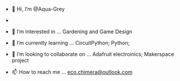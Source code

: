 - 👋 Hi, I’m @Aqua-Grey
- 
- 👀 I’m interested in ...
Gardening and Game Design

- 🌱 I’m currently learning ...
  CircuitPython; Python;

- 💞️ I’m looking to collaborate on ...
  Adafruit electroinics; Makerspace project

- 📫 How to reach me ...
eco.chimera@outlook.com


<!---
Aqua-Grey/Aqua-Grey is a ✨ special ✨ repository because its `README.md` (this file) appears on your GitHub profile.
You can click the Preview link to take a look at your changes.
--->
